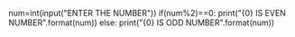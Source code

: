 num=int(input("ENTER THE NUMBER"))
if(num%2)==0:
print("{0} IS EVEN NUMBER".format(num))
else:
print("{0} IS ODD NUMBER".format(num))
